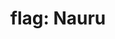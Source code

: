 ---
layout: flags
title: "flag: Nauru"
emoji: flag_nauru
permalink: 🇳🇷.html
image: assets/img/3moji/flag_nauru.png
---